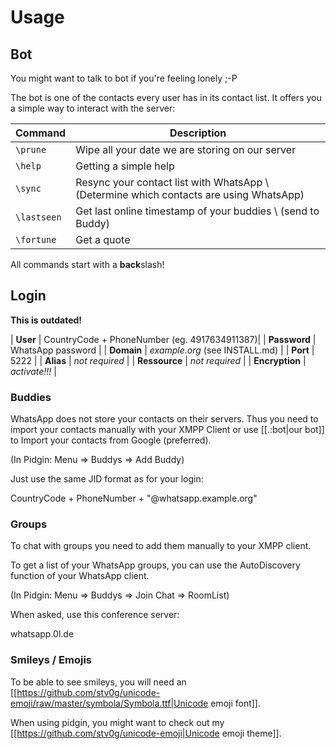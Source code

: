 # Usage

## Bot

You might want to talk to bot if you're feeling lonely ;-P

The bot is one of the contacts every user has in its contact list. It offers you a simple way to interact with the server:

| **Command** | **Description** |
| ----------- | --------------- |
| `\prune`    | Wipe all your date we are storing on our server|
| `\help`     | Getting a simple help|
| `\sync`     | Resync your contact list with WhatsApp \\ (Determine which contacts are using WhatsApp)|
| `\lastseen` | Get last online timestamp of your buddies \\ (send to Buddy)|
| `\fortune`  | Get a quote|

<note tip>All commands start with a **back**slash!</note>

## Login

**This is outdated!**

| **User**       | CountryCode + PhoneNumber (eg. 4917634911387)|
| **Password**   | WhatsApp password |
| **Domain**     | *example.org* (see INSTALL.md) |
| **Port**       | 5222 |
| **Alias**      | *not required* |
| **Ressource**  | *not required* |
| **Encryption** | *activate!!!*  |

### Buddies

WhatsApp does not store your contacts on their servers. Thus you need to import your contacts manually with your XMPP Client or use [[.:bot|our bot]] to Import your contacts from Google (preferred).

(In Pidgin: Menu => Buddys => Add Buddy)

Just use the same JID format as for your login:

  CountryCode + PhoneNumber + "@whatsapp.example.org"

### Groups

To chat with groups you need to add them manually to your XMPP client.

To get a list of your WhatsApp groups, you can use the AutoDiscovery function of your WhatsApp client.

(In Pidgin: Menu => Buddys => Join Chat => RoomList)

When asked, use this conference server:

  whatsapp.0l.de
  
### Smileys / Emojis

To be able to see smileys, you will need an [[https://github.com/stv0g/unicode-emoji/raw/master/symbola/Symbola.ttf|Unicode emoji font]].

When using pidgin, you might want to check out my [[https://github.com/stv0g/unicode-emoji|Unicode emoji theme]].
